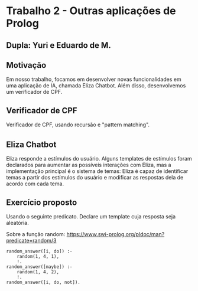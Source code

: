 # Trabalho 2 - Outras aplicações de Prolog

## Dupla: Yuri e Eduardo de M.

## Motivação

Em nosso trabalho, focamos em desenvolver novas funcionalidades em uma aplicação de IA, chamada Eliza Chatbot. Além disso, desenvolvemos um verificador de CPF.

## Verificador de CPF

Verificador de CPF, usando recursão e "pattern matching".

###### 

## Eliza Chatbot

Eliza responde a estímulos do usuário. Alguns templates de estímulos foram declarados para aumentar as possíveis interações com Eliza, mas a implementação principal é o sistema de temas: Eliza é capaz de identificar temas a partir dos estímulos do usuário e modificar as respostas dela de acordo com cada tema.

## Exercício proposto

Usando o seguinte predicato. Declare um template cuja resposta seja aleatória.

Sobre a função random: https://www.swi-prolog.org/pldoc/man?predicate=random/3
```
random_answer([i, do]) :-
    random(1, 4, 1),
    !.
random_answer([maybe]) :-
    random(1, 4, 2),
    !.
random_answer([i, do, not]).
```

